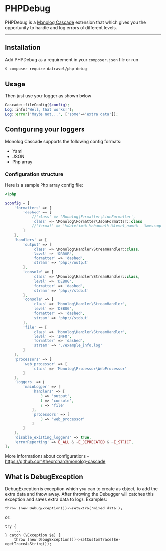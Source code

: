 PHPDebug
===============

PHPDebug is a [Monolog Cascade](https://github.com/theorchard/monolog-cascade) extension that which gives you the opportunity to handle and log errors of different levels.

------------


Installation
------------

Add PHPDebug as a requirement in your `composer.json` file or run
```sh
$ composer require datravel/php-debug
```

Usage
-----
Then just use your logger as shown below
```php
Cascade::fileConfig($config);
Log::info('Well, that works!');
Log::error('Maybe not...', ['some'=>'extra data']);
```

Configuring your loggers
------------------------
Monolog Cascade supports the following config formats:
 - Yaml
 - JSON
 - Php array

### Configuration structure

Here is a sample Php array config file:

```php
<?php

$config = [
    'formatters' => [
        'dashed' => [
            //'class' => 'Monolog\Formatter\LineFormatter',
            'class' => \Monolog\Formatter\JsonFormatter::class
            //'format' => '%datetime%-%channel%.%level_name% - %message%'
        ]
    ],
    'handlers' => [
        'output' => [
            'class' => \Monolog\Handler\StreamHandler::class,
            'level' => 'ERROR',
            'formatter' => 'dashed',
            'stream' => 'php://output'
        ],
        'console' => [
            'class' => \Monolog\Handler\StreamHandler::class,
            'level' => 'DEBUG',
            'formatter' => 'dashed',
            'stream' => 'php://stdout'
        ],
        'console' => [
            'class' => 'Monolog\Handler\StreamHandler',
            'level' => 'DEBUG',
            'formatter' => 'dashed',
            'stream' => 'php://stdout'
        ],
        'file' => [
            'class' => 'Monolog\Handler\StreamHandler',
            'level' => 'INFO',
            'formatter' => 'dashed',
            'stream' => './example_info.log'
        ]
    ],
    'processors' => [
        'web_processor' => [
            'class' => 'Monolog\Processor\WebProcessor'
        ]
    ],
    'loggers' => [
        'mainLogger' => [
            'handlers' => [
                0 => 'output',
                1 => 'console',
                2 => 'file'
            ],
            'processors' => [
                0 => 'web_processor'
            ]
        ]
    ],
    'disable_existing_loggers' => true,
    'errorReporting' => E_ALL & ~E_DEPRECATED & ~E_STRICT,
];
```

More informations about configurations - https://github.com/theorchard/monolog-cascade


What is DebugException
------------------------

DebugException is exception which you can to create as object, to add the extra data and throw away. After throwing the Debugger will catches this exception and saves extra data to logs. Examples:

```
throw (new DebugException())->setExtra('mixed data');
```
or:
```
try {
    ...
} catch (\Exception $e) {
    throw (new DebugException())->setCustomTrace($e->getTraceAsString());
```
